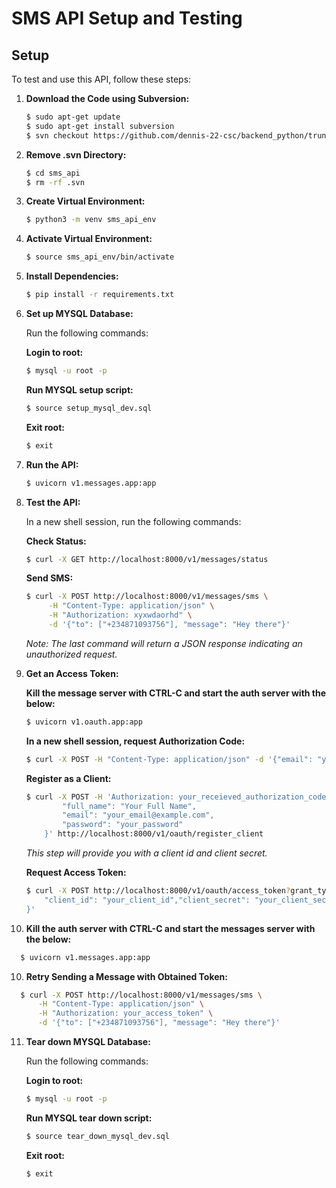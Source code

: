 # SMS API Setup and Testing

## Setup

To test and use this API, follow these steps:

1. **Download the Code using Subversion:**
    ```bash
    $ sudo apt-get update
    $ sudo apt-get install subversion
    $ svn checkout https://github.com/dennis-22-csc/backend_python/trunk/api/fast_api/application/sms_api
    ```

2. **Remove .svn Directory:**
    ```bash
    $ cd sms_api
    $ rm -rf .svn
    ```

3. **Create Virtual Environment:**
    ```bash
    $ python3 -m venv sms_api_env
    ```

4. **Activate Virtual Environment:**
    ```bash
    $ source sms_api_env/bin/activate
    ```

5. **Install Dependencies:**
    ```bash
    $ pip install -r requirements.txt
    ```

6. **Set up MYSQL Database:**

    Run the following commands:

    **Login to root:**
    ```bash
    $ mysql -u root -p
    ```

    **Run MYSQL setup script:**
    ```bash
    $ source setup_mysql_dev.sql
    ```

    **Exit root:**
    ```bash
    $ exit 
    ```

7. **Run the API:**
    ```bash
    $ uvicorn v1.messages.app:app
    ```

7. **Test the API:**

    In a new shell session, run the following commands:

    **Check Status:**
    ```bash
    $ curl -X GET http://localhost:8000/v1/messages/status
    ```
    
    **Send SMS:**
    ```bash
    $ curl -X POST http://localhost:8000/v1/messages/sms \
         -H "Content-Type: application/json" \
         -H "Authorization: xyxwdaorhd" \
         -d '{"to": ["+234871093756"], "message": "Hey there"}' 
    ```
    *Note: The last command will return a JSON response indicating an unauthorized request.*

8. **Get an Access Token:**

    **Kill the message server with CTRL-C and start the auth server with the below:**
    ```bash
    $ uvicorn v1.oauth.app:app
    ```
    
    **In a new shell session, request Authorization Code:**
    ```bash
    $ curl -X POST -H "Content-Type: application/json" -d '{"email": "your_email@example.com"}' http://localhost:8000/v1/oauth/auth_code
    ```
	
    **Register as a Client:**
    ```bash
    $ curl -X POST -H 'Authorization: your_receieved_authorization_code' -H "Content-Type: application/json" -d '{
            "full_name": "Your Full Name",
            "email": "your_email@example.com",
            "password": "your_password"
        }' http://localhost:8000/v1/oauth/register_client
    ```

    *This step will provide you with a client id and client secret.*

    **Request Access Token:**
    ```bash
    $ curl -X POST http://localhost:8000/v1/oauth/access_token?grant_type=client_credentials -H 'Content-Type: application/json' -d '{
        "client_id": "your_client_id","client_secret": "your_client_secret"
    }'
    ```
	
9. **Kill the auth server with CTRL-C and start the messages server with the below:**
  ```bash
    $ uvicorn v1.messages.app:app
  ```
    
10. **Retry Sending a Message with Obtained Token:**
  ```bash
    $ curl -X POST http://localhost:8000/v1/messages/sms \
        -H "Content-Type: application/json" \
        -H "Authorization: your_access_token" \
        -d '{"to": ["+234871093756"], "message": "Hey there"}'
  ```

11. **Tear down MYSQL Database:**

    Run the following commands:

    **Login to root:**
    ```bash
    $ mysql -u root -p
    ```

    **Run MYSQL tear down script:**
    ```bash
    $ source tear_down_mysql_dev.sql
    ```

    **Exit root:**
    ```bash
    $ exit 
    ```
